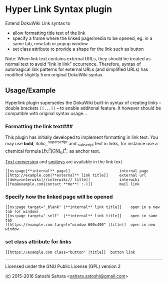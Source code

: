 Hyper Link Syntax plugin
=========================
Extend DokuWiki Link syntax to 
* allow formatting title text of the link
* specify a frame where the linked page/media to be opened, eg. in a same tab, new tab or popup window
* set class attribute to provide a shape for the link such as button

Note: When link text contains external URLs, they should be treated as normal text to avoid “link in link” occurrence. Therefore, syntax of automagical link patterns for external URLs (and simplified URLs) has modified slightly from original DokuWiki syntax. 

Usage/Example
--------------------
Hyperlink plugin supersedes the DokuWiki built-in syntax of creating links – double brackets `[[...]]` – to enable additonal feature. It however should be compatible with original syntax usage...

### Formatting the link text###
This plugin has initially developed to implement formatting in link text. You may use **bold**, *italic*, <sup>superscript</sup> and <sub>subscript</sub> text in links, for instance use a chemical formula <a href="https://en.wikipedia.org/wiki/Ferrocyanide" title="Ferrocyanide" rel="nofollow" target="_blank">[Fe<sup>II</sup>(CN)<sub>6</sub>]<sup>4-</sup></a> as anchor text.

[Text conversion](https://www.dokuwiki.org/wiki:syntax#text_conversions) and [smiileys](https://www.dokuwiki.org/smileys) are available in the link text.

```
[[ns:page|**internal** page]]                      internal page
[[http://example.com|**external** link title]]     external url
[[doku>interwiki|//interwiki// title]]             interwiki
[[foo@example.com|contact **me**! :-)]]            mail link
```


### Specify how the linked page will be opened ###

```
[[ns:page target="_blank" |**internal** link title]]    open in a new tab (or window)
[[ns:page target="_self"  |**internal** link title]]    open in same tab
[[https://example.com target="window 600x400" |title]]  open in new window
```

### set class attribute for links

```
[[https://example.com class="button" |title]]  button link
```


----
Licensed under the GNU Public License (GPL) version 2


(c) 2015-2016 Satoshi Sahara \<sahara.satoshi@gmail.com>
